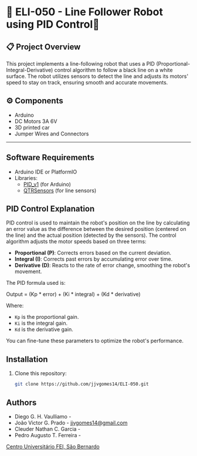 # 🚗 ELI-050 - Line Follower Robot using PID Control🚗

## 📋 Project Overview
This project implements a line-following robot that uses a PID (Proportional-Integral-Derivative) control algorithm to follow a black line on a white surface. The robot utilizes sensors to detect the line and adjusts its motors' speed to stay on track, ensuring smooth and accurate movements.

## ⚙️ Components
* Arduino 
* DC Motors 3A 6V
* 3D printed car
* Jumper Wires and Connectors
***

## Software Requirements

- Arduino IDE or PlatformIO
- Libraries: 
  - [PID_v1](https://github.com/br3ttb/Arduino-PID-Library) (for Arduino)
  - [QTRSensors](https://github.com/pololu/qtr-sensors-arduino) (for line sensors)

## PID Control Explanation
PID control is used to maintain the robot's position on the line by calculating an error value as the difference between the desired position (centered on the line) and the actual position (detected by the sensors). The control algorithm adjusts the motor speeds based on three terms:
- **Proportional (P)**: Corrects errors based on the current deviation.
- **Integral (I)**: Corrects past errors by accumulating error over time.
- **Derivative (D)**: Reacts to the rate of error change, smoothing the robot's movement.

The PID formula used is:

Output = (Kp * error) + (Ki * integral) + (Kd * derivative)


Where:
- `Kp` is the proportional gain.
- `Ki` is the integral gain.
- `Kd` is the derivative gain.

You can fine-tune these parameters to optimize the robot's performance.

## Installation
1. Clone this repository:
   ```bash
   git clone https://github.com/jjvgomes14/ELI-050.git

## Authors

* Diego G. H. Vaulliamo - 
* João Victor G. Prado - jjvgomes14@gmail.com
* Cleuder Nathan C. Garcia -
* Pedro Augusto T. Ferreira - 

[Centro Universitário FEI, São Bernardo](https://portal.fei.edu.br/)

 


